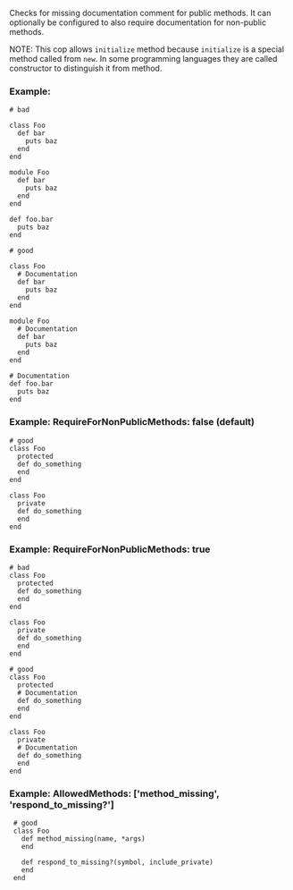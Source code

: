 Checks for missing documentation comment for public methods.
It can optionally be configured to also require documentation for
non-public methods.

NOTE: This cop allows `initialize` method because `initialize` is
a special method called from `new`. In some programming languages
they are called constructor to distinguish it from method.

### Example:

    # bad

    class Foo
      def bar
        puts baz
      end
    end

    module Foo
      def bar
        puts baz
      end
    end

    def foo.bar
      puts baz
    end

    # good

    class Foo
      # Documentation
      def bar
        puts baz
      end
    end

    module Foo
      # Documentation
      def bar
        puts baz
      end
    end

    # Documentation
    def foo.bar
      puts baz
    end

### Example: RequireForNonPublicMethods: false (default)
    # good
    class Foo
      protected
      def do_something
      end
    end

    class Foo
      private
      def do_something
      end
    end

### Example: RequireForNonPublicMethods: true
    # bad
    class Foo
      protected
      def do_something
      end
    end

    class Foo
      private
      def do_something
      end
    end

    # good
    class Foo
      protected
      # Documentation
      def do_something
      end
    end

    class Foo
      private
      # Documentation
      def do_something
      end
    end

### Example: AllowedMethods: ['method_missing', 'respond_to_missing?']

     # good
     class Foo
       def method_missing(name, *args)
       end

       def respond_to_missing?(symbol, include_private)
       end
     end
